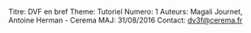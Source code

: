 Titre: DVF en bref
Theme: Tutoriel
Numero: 1
Auteurs: Magali Journet, Antoine Herman - Cerema
MAJ: 31/08/2016
Contact: dv3f@cerema.fr
